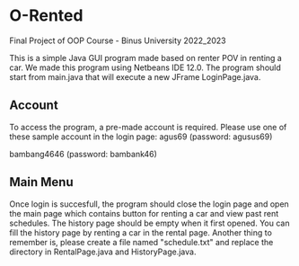 # O-Rented
Final Project of OOP Course - Binus University 2022_2023

This is a simple Java GUI program made based on renter POV in renting a car. We made this program using Netbeans IDE 12.0. The program should start from main.java that will execute a new JFrame LoginPage.java. 

## Account
To access the program, a pre-made account is required. Please use one of these sample account in the login page:
agus69 (password: agusus69)

bambang4646 (password: bambank46)

## Main Menu
Once login is succesfull, the program should close the login page and open the main page which contains button for renting a car and view past rent schedules. The history page should be empty when it first opened. You can fill the history page by renting a car in the rental page. Another thing to remember is, please create a file named "schedule.txt" and replace the directory in RentalPage.java and HistoryPage.java.

